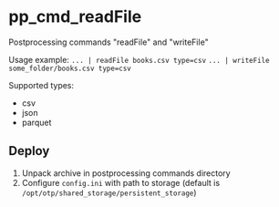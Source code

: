 # pp_cmd_readFile
Postprocessing commands "readFile" and "writeFile"

Usage example:
`... | readFile books.csv type=csv`
`... | writeFile some_folder/books.csv type=csv`

Supported types:
- csv
- json
- parquet

## Deploy
1. Unpack archive in postprocessing commands directory
2. Configure `config.ini` with path to storage (default is `/opt/otp/shared_storage/persistent_storage`)

